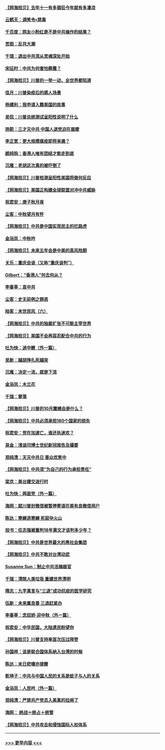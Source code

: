 #### [【网海拾贝】去年十一有多猖狂今年就有多凄凉](../pages/nsc993/n12463649.md?t=10091402) 
#### [云鹤天：调笑令▪禁毒](../pages/nsc993/n12462975.md?t=10091402) 
#### [千百度：网友小粉红是不是中共操作的结果？](../pages/nsc993/n12461025.md?t=10091402) 
#### [苦胆：反共大潮](../pages/nsc993/n12459469.md?t=10091402) 
#### [千瑞：退出中共须从灵魂深处开始](../pages/nsc993/n12459437.md?t=10091402) 
#### [宋征时：中共为何害怕蔡霞？](../pages/nsc993/n12459097.md?t=10091402) 
#### [【网海拾贝】川普的一举一动，全世界都知道](../pages/nsc993/n12458825.md?t=10091402) 
#### [佳月：川普染疫后的感人场景](../pages/nsc993/n12456994.md?t=10091402) 
#### [杨建利：我申请入籍美国的故事](../pages/nsc993/n12455635.md?t=10091402) 
#### [吴侃：川普总统测试呈阳性说明了什么](../pages/nsc993/n12451869.md?t=10091402) 
#### [扬箭：三才灭中共 中国人退党迫在眉睫](../pages/nsc993/n12451842.md?t=10091402) 
#### [李正宽：更大规模瘟疫即将来袭？](../pages/nsc993/n12451455.md?t=10091402) 
#### [颜纯钩：香港人唯有团结才能走到底](../pages/nsc993/n12450870.md?t=10091402) 
#### [沉雁：老胡这次真的被吓倒了](../pages/nsc993/n12449796.md?t=10091402) 
#### [【网海拾贝】川普检测呈阳性美国将做何反应](../pages/nsc993/n12449042.md?t=10091402) 
#### [【网海拾贝】美国正构建全球联盟对冲中共威胁](../pages/nsc993/n12446580.md?t=10091402) 
#### [祝君安：庚子秋月夜](../pages/nsc993/n12445870.md?t=10091402) 
#### [尘客：中秋望月有怀](../pages/nsc993/n12444632.md?t=10091402) 
#### [【网海拾贝】中共是中国实现民主的拦路虎](../pages/nsc993/n12443573.md?t=10091402) 
#### [金浴凤：中秋吟](../pages/nsc993/n12441773.md?t=10091402) 
#### [【网海拾贝】未来五年会是中美的高风险期](../pages/nsc993/n12440760.md?t=10091402) 
#### [关乐：重庆会谈（又称“重庆谈判”）](../pages/nsc993/n12437525.md?t=10091402) 
#### [Gilbert：“香港人”何去何从？](../pages/nsc993/n12435894.md?t=10091402) 
#### [李春草：哀中共](../pages/nsc993/n12435874.md?t=10091402) 
#### [尘客：史无前例之罪恶](../pages/nsc993/n12435762.md?t=10091402) 
#### [陆客：末世民风（六）](../pages/nsc993/n12435354.md?t=10091402) 
#### [【网海拾贝】中共的独裁扩张不可能主宰世界](../pages/nsc993/n12435151.md?t=10091402) 
#### [【网海拾贝】美国不会再容忍配合中共的行为](../pages/nsc993/n12433808.md?t=10091402) 
#### [吐为快：迷中醒（外一篇）](../pages/nsc993/n12433585.md?t=10091402) 
#### [吴新：越胡挣扎死越突](../pages/nsc993/n12433562.md?t=10091402) 
#### [沉雁：决定一流，就是下流](../pages/nsc993/n12432128.md?t=10091402) 
#### [金浴凤：木兰花](../pages/nsc993/n12432124.md?t=10091402) 
#### [千瑞：寥落](../pages/nsc993/n12432071.md?t=10091402) 
#### [【网海拾贝】川普的10月震撼会是什么？](../pages/nsc993/n12431624.md?t=10091402) 
#### [【网海拾贝】中共必须承担180个国家的损失](../pages/nsc993/n12428893.md?t=10091402) 
#### [祝君安：党在加速亡，谁还执迷欢？](../pages/nsc993/n12428652.md?t=10091402) 
#### [易金：浅谈闫博士世纪新冠报告及撮要](../pages/nsc993/n12426822.md?t=10091402) 
#### [郑纯清：天灭中共日 善众欢笑中](../pages/nsc993/n12426784.md?t=10091402) 
#### [【网海拾贝】中共须“为自己的行为承担责任”](../pages/nsc993/n12426067.md?t=10091402) 
#### [梁京：美台建交进行时](../pages/nsc993/n12424066.md?t=10091402) 
#### [吐为快：两面党（外一篇）](../pages/nsc993/n12424043.md?t=10091402) 
#### [海网：就川普封微信被暂停寄语在美有良微信用户](../pages/nsc993/n12424021.md?t=10091402) 
#### [陈达：寒蝉造寒蝉 死寂孕火山](../pages/nsc993/n12423958.md?t=10091402) 
#### [投书：任志强被重判18年黄文才该判多少年？](../pages/nsc993/n12423672.md?t=10091402) 
#### [【网海拾贝】中共是世界最大的黑社会集团](../pages/nsc993/n12423543.md?t=10091402) 
#### [【网海拾贝】中共不敢对台湾动武](../pages/nsc993/n12421418.md?t=10091402) 
#### [Susanne Sun：制止中共活摘器官](../pages/nsc993/n12419654.md?t=10091402) 
#### [千瑞：清除人类垃圾 重建世界清明](../pages/nsc993/n12419414.md?t=10091402) 
#### [隋志：九字真言与“三退”成功抗疫的医学研究](../pages/nsc993/n12419248.md?t=10091402) 
#### [伍新：未来属良善 三退赶紧办](../pages/nsc993/n12418496.md?t=10091402) 
#### [李春草：念奴娇·迎中秋（外一篇）](../pages/nsc993/n12418465.md?t=10091402) 
#### [祝君安：中华民国，大陆遗民盼望你](../pages/nsc993/n12418089.md?t=10091402) 
#### [【网海拾贝】川普支持率首次压过拜登](../pages/nsc993/n12418050.md?t=10091402) 
#### [孙国祥：该是联合国体系纳入台湾的时候](../pages/nsc993/n12417369.md?t=10091402) 
#### [陈达：末日悲嚎亦提醒](../pages/nsc993/n12416736.md?t=10091402) 
#### [乾坤子：中共与中国人民的关系是蚊子与人的关系](../pages/nsc993/n12416632.md?t=10091402) 
#### [金浴凤：人民吟（外一篇）](../pages/nsc993/n12416567.md?t=10091402) 
#### [郑纯清：严禁共产党员入美真的拉闸了](../pages/nsc993/n12416550.md?t=10091402) 
#### [海网： 统战＝统占＋统管](../pages/nsc993/n12416404.md?t=10091402) 
#### [【网海拾贝】中共攻击和侵蚀国际人权体系](../pages/nsc993/n12416250.md?t=10091402) 

----
#### [ >>> 更早内容 <<< ](../indexes/nsc993-earlier.md)
